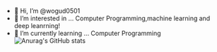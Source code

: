 - 👋 Hi, I’m @wogud0501
- 👀 I’m interested in ... Computer Programming,machine learning and deep leanrning!
- 🌱 I’m currently learning ... Computer Programming
![Anurag's GitHub stats](https://github-readme-stats.vercel.app/api?wogud0501=anuraghazra&show_icons=true)
